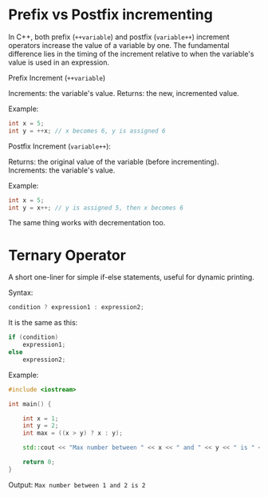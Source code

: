 # Prefix vs Postfix incrementing

In C++, both prefix (`++variable`) and postfix (`variable++`) increment operators increase the value of a variable by one. The fundamental difference lies in the timing of the increment relative to when the variable's value is used in an expression.

Prefix Increment (`++variable`)

Increments: the variable's value.
Returns: the new, incremented value.

Example:

```cpp
int x = 5;
int y = ++x; // x becomes 6, y is assigned 6
```

Postfix Increment (`variable++`):

Returns: the original value of the variable (before incrementing).
Increments: the variable's value.

Example:

```cpp
int x = 5;
int y = x++; // y is assigned 5, then x becomes 6
```

The same thing works with decrementation too.

# Ternary Operator

A short one-liner for simple if-else statements, useful for dynamic printing.

Syntax: 

```cpp
condition ? expression1 : expression2;
```

It is the same as this:

```cpp
if (condition)
    expression1;
else
    expression2;
```

Example:

```cpp
#include <iostream>

int main() {

    int x = 1;
    int y = 2;
    int max = ((x > y) ? x : y);

    std::cout << "Max number between " << x << " and " << y << " is " << max << "\n";

    return 0;
}
```
Output: `Max number between 1 and 2 is 2`
